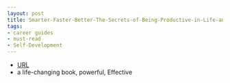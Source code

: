 ```yaml
---
layout: post
title: Smarter-Faster-Better-The-Secrets-of-Being-Productive-in-Life-and-Business
tags:
- career guides
- must-read
- Self-Development
---
```



- [URL](https://www.audible.com/pd/Smarter-Faster-Better-The-Secrets-of-Being-Productive-in-Life-and-Business-Audiobook/B017WRZO9U)
- a life-changing book, powerful, Effective
